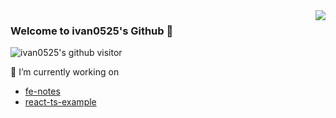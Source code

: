 <img align="right" src="https://github-readme-stats.vercel.app/api?username=ivan0525&show_icons=true&theme=dark" />

### Welcome to ivan0525's Github 🙈

![ivan0525's github visitor](https://profile-counter.glitch.me/0525ivan/count.svg)

🔭 I’m currently working on
- [fe-notes](https://github.com/ivan0525/fe-notes)
- [react-ts-example](https://github.com/ivan0525/react-ts-example)
<!--
**ivan0525/ivan0525** is a ✨ _special_ ✨ repository because its `README.md` (this file) appears on your GitHub profile.

Here are some ideas to get you started:

- 🔭 I’m currently working on ...
- 🌱 I’m currently learning ...
- 👯 I’m looking to collaborate on ...
- 🤔 I’m looking for help with ...
- 💬 Ask me about ...
- 📫 How to reach me: ...
- 😄 Pronouns: ...
- ⚡ Fun fact: ...
-->
